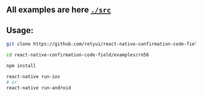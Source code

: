 ## All examples are here [`./src`](src/)

## Usage:

```sh
git clone https://github.com/retyui/react-native-confirmation-code-field

cd react-native-confirmation-code-field/examples/rn56

npm install

react-native run-ios
# or
react-native run-android
```
